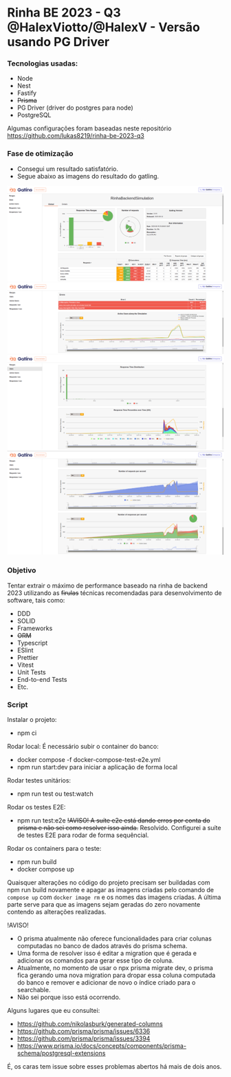 # Rinha BE 2023 - Q3 @HalexViotto/@HalexV - Versão usando PG Driver

### Tecnologias usadas:

- Node
- Nest
- Fastify
- ~~Prisma~~
- PG Driver (driver do postgres para node)
- PostgreSQL

Algumas configurações foram baseadas neste repositório https://github.com/lukas8219/rinha-be-2023-q3

### Fase de otimização

- Consegui um resultado satisfatório.
- Segue abaixo as imagens do resultado do gatling.

![](./pics/melhor-resultado-gatling-1.png)
![](./pics/melhor-resultado-gatling-2.png)
![](./pics/melhor-resultado-gatling-3.png)
![](./pics/melhor-resultado-gatling-4.png)

### Objetivo

Tentar extrair o máximo de performance baseado na rinha de backend 2023 utilizando as ~~firulas~~ técnicas recomendadas para desenvolvimento de software, tais como:

- DDD
- SOLID
- Frameworks
- ~~ORM~~
- Typescript
- ESlint
- Prettier
- Vitest
- Unit Tests
- End-to-end Tests
- Etc.

### Script

Instalar o projeto:

- npm ci

Rodar local:
É necessário subir o container do banco:

- docker compose -f docker-compose-test-e2e.yml
- npm run start:dev para iniciar a aplicação de forma local

Rodar testes unitários:

- npm run test ou test:watch

Rodar os testes E2E:

- npm run test:e2e
  ~~!AVISO! A suíte e2e está dando erros por conta do prisma e não sei como resolver isso ainda.~~
  Resolvido. Configurei a suíte de testes E2E para rodar de forma sequêncial.

Rodar os containers para o teste:

- npm run build
- docker compose up

Quaisquer alterações no código do projeto precisam ser buildadas com npm run build novamente e apagar as imagens criadas pelo comando de `compose up` com `docker image rm` e os nomes das imagens criadas. A última parte serve para que as imagens sejam geradas do zero novamente contendo as alterações realizadas.

!AVISO!

- O prisma atualmente não oferece funcionalidades para criar colunas computadas no banco de dados através do prisma schema.
- Uma forma de resolver isso é editar a migration que é gerada e adicionar os comandos para gerar esse tipo de coluna.
- Atualmente, no momento de usar o npx prisma migrate dev, o prisma fica gerando uma nova migration para dropar essa coluna computada do banco e remover e adicionar de novo o índice criado para o searchable.
- Não sei porque isso está ocorrendo.

Alguns lugares que eu consultei:

- https://github.com/nikolasburk/generated-columns
- https://github.com/prisma/prisma/issues/6336
- https://github.com/prisma/prisma/issues/3394
- https://www.prisma.io/docs/concepts/components/prisma-schema/postgresql-extensions

É, os caras tem issue sobre esses problemas abertos há mais de dois anos.
